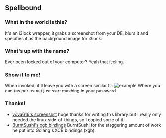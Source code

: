 Spellbound
---------

### What in the world is this?
It's an i3lock wrapper, it grabs a screenshot from your DE, blurs it
and specifies it as the background image for i3lock.

### What's up with the name?
Ever been locked out of your computer? Yeah that feeling.

### Show it to me!
When invoked, it'll leave you with a screen similar to:
![example](https://raw.githubusercontent.com/vswarte/spellbound/master/example.png)
Where you can (as per usual) just start mashing in your password.

### Thanks!
- [vova616's screenshot](https://github.com/vova616/screenshot) huge thanks for writing this library but I really only needed the linux side-of-things, so I copied some of it.
- [BurntSushi's xgb bindings](https://github.com/BurntSushi/xgb) BurntSushi for the staggering amount of work he put into Golang's XCB bindings (xgb).
